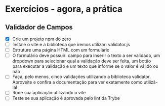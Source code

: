 # Exercícios - agora, a prática


## Validador de Campos

- [x] Crie um projeto npm do zero
- [ ] Instale o vite e a biblioteca que iremos utilizar: validator.js
- [ ] Estruture uma página HTML com um formulário
- [ ] O formulário deve possuir: campo para inserir o texto a ser validado, um dropdown para selecionar qual a validação deve ser feita, um botão para executar a validação e um texto que informe se o valor é válido ou não
- [ ] Faça, pelo menos, cinco validações utilizando a biblioteca validator. Aproveite e confira a documentação para ver exatamente como utilizá-la!
- [ ] Rode sua aplicação utilizando o vite
- [ ] Teste se sua aplicação é aprovada pelo lint da Trybe